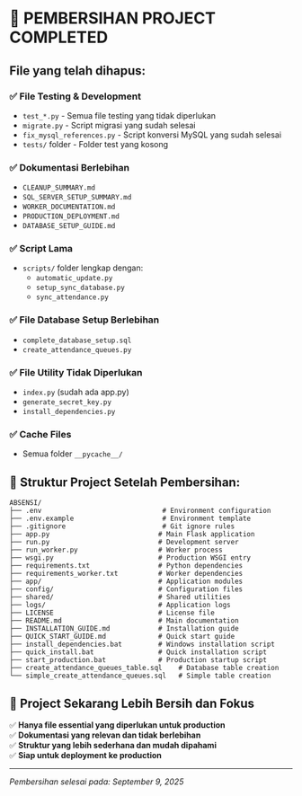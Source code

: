# 🧹 PEMBERSIHAN PROJECT COMPLETED

## File yang telah dihapus:

### ✅ File Testing & Development
- `test_*.py` - Semua file testing yang tidak diperlukan
- `migrate.py` - Script migrasi yang sudah selesai
- `fix_mysql_references.py` - Script konversi MySQL yang sudah selesai
- `tests/` folder - Folder test yang kosong

### ✅ Dokumentasi Berlebihan
- `CLEANUP_SUMMARY.md`
- `SQL_SERVER_SETUP_SUMMARY.md`
- `WORKER_DOCUMENTATION.md`
- `PRODUCTION_DEPLOYMENT.md`
- `DATABASE_SETUP_GUIDE.md`

### ✅ Script Lama
- `scripts/` folder lengkap dengan:
  - `automatic_update.py`
  - `setup_sync_database.py`
  - `sync_attendance.py`

### ✅ File Database Setup Berlebihan
- `complete_database_setup.sql`
- `create_attendance_queues.py`

### ✅ File Utility Tidak Diperlukan
- `index.py` (sudah ada app.py)
- `generate_secret_key.py`
- `install_dependencies.py`

### ✅ Cache Files
- Semua folder `__pycache__/`

## 📁 Struktur Project Setelah Pembersihan:

```
ABSENSI/
├── .env                              # Environment configuration
├── .env.example                      # Environment template
├── .gitignore                        # Git ignore rules
├── app.py                           # Main Flask application
├── run.py                           # Development server
├── run_worker.py                    # Worker process
├── wsgi.py                          # Production WSGI entry
├── requirements.txt                 # Python dependencies
├── requirements_worker.txt          # Worker dependencies
├── app/                             # Application modules
├── config/                          # Configuration files
├── shared/                          # Shared utilities
├── logs/                            # Application logs
├── LICENSE                          # License file
├── README.md                        # Main documentation
├── INSTALLATION_GUIDE.md            # Installation guide
├── QUICK_START_GUIDE.md             # Quick start guide
├── install_dependencies.bat         # Windows installation script
├── quick_install.bat                # Quick installation script
├── start_production.bat             # Production startup script
├── create_attendance_queues_table.sql    # Database table creation
└── simple_create_attendance_queues.sql   # Simple table creation
```

## 🎯 Project Sekarang Lebih Bersih dan Fokus

✅ **Hanya file essential yang diperlukan untuk production**  
✅ **Dokumentasi yang relevan dan tidak berlebihan**  
✅ **Struktur yang lebih sederhana dan mudah dipahami**  
✅ **Siap untuk deployment ke production**

---
*Pembersihan selesai pada: September 9, 2025*
